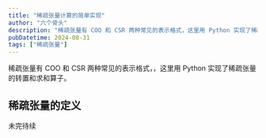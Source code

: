```yaml
---
title: "稀疏张量计算的简单实现"
author: "六个骨头"
description: "稀疏张量有 COO 和 CSR 两种常见的表示格式，这里用 Python 实现了稀疏张量的转置和求和算子"
pubDatetime: 2024-08-31
tags: ["稀疏张量"]
---
```


稀疏张量有 COO 和 CSR 两种常见的表示格式，，这里用 Python 实现了稀疏张量的转置和求和算子。

## 稀疏张量的定义

未完待续
